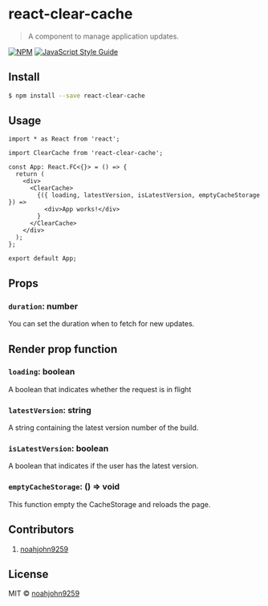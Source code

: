 # react-clear-cache

> A component to manage application updates.

[![NPM](https://img.shields.io/npm/v/react-clear-cache.svg)](https://www.npmjs.com/package/react-clear-cache) [![JavaScript Style Guide](https://img.shields.io/badge/code_style-standard-brightgreen.svg)](https://standardjs.com)

## Install

```bash
$ npm install --save react-clear-cache
```

## Usage

```tsx
import * as React from 'react';

import ClearCache from 'react-clear-cache';

const App: React.FC<{}> = () => {
  return (
    <div>
      <ClearCache>
        {({ loading, latestVersion, isLatestVersion, emptyCacheStorage }) =>
          <div>App works!</div>
        }
      </ClearCache>
    </div>
  );
};

export default App;
```

## Props

### `duration`: number

You can set the duration when to fetch for new updates.

## Render prop function

### `loading`: boolean

A boolean that indicates whether the request is in flight

### `latestVersion`: string

A string containing the latest version number of the build.

### `isLatestVersion`: boolean

A boolean that indicates if the user has the latest version.

### `emptyCacheStorage`: () => void

This function empty the CacheStorage and reloads the page.

## Contributors

1. [noahjohn9259](https://github.com/noahjohn9259)

## License

MIT © [noahjohn9259](https://github.com/noahjohn9259)
